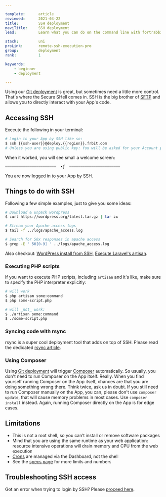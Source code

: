 ```yaml
---

template:      article
reviewed:      2021-03-22
title:         SSH deployment
naviTitle:     SSH deployment
lead:          Learn what you can do on the command line with fortrabbit Apps.

stack:         uni
proLink:       remote-ssh-execution-pro
group:         deployment
rank:          1

keywords:
    - beginner
    - deployment

---
```


Using our [Git deployment](git-deployment) is great, but sometimes need a little more control. That's where the Secure SHell comes in. SSH is the big brother of [SFTP](sftp-uni) and allows you to directly interact with your App's code.


## Accessing SSH

Execute the following in your terminal:

```bash
# Login to your App by SSH like so:
$ ssh {{ssh-user}}@deploy.{{region}}.frbit.com
# Unless you are using public key: You will be asked for your Account password
```

When it worked, you will see small a welcome screen:

```
–––––––––––––––––––––––  ∙ƒ  –––––––––––––––––––––––
```

You are now logged in to your App by SSH.

## Things to do with SSH

Following a few simple examples, just to give you some ideas:

```bash
# Download & unpack wordpress
$ curl https://wordpress.org/latest.tar.gz | tar zx

# Stream your Apache access logs
$ tail -f ../logs/apache_access.log

# Search for 50x responses in apache access
$ grep -E ' 50[0-9] ' ../logs/apache_access.log
```

Also checkout: [WordPress install from SSH](install-wordpress-4-uni#toc-installing-wordpress-with-ssh), [Execute Laravel's artisan](install-laravel-5-uni#toc-migrate-amp-other-artisan-commands).


### Executing PHP scripts

If you want to execute PHP scripts, including `artisan` and it's like, make sure to specify the PHP interpreter explicitly:

```bash
# will work
$ php artisan some:command
$ php some-script.php

# will _not_ work:
$ ./artisan some:command
$ ./some-script.php
```

### Syncing code with rsync

rsync is a super cool deployment tool that adds on top of SSH. Please read the dedicated [rsync article](/rsync).


### Using Composer

Using [Git deployment](git-deployment) will trigger [Composer](composer) automatically. So usually, you don't need to run Composer on the App itself. Really. When you find yourself running Composer on the App itself, chances are that you are doing something wrong there. Think twice, ask us in doubt. If you still need to run Composer manually on the App, you can, please don't use `composer update`, that will cause memory problems in most cases. Use `composer install` instead. Again, running Composer directly on the App is for edge cases.


## Limitations

* This is not a root shell, so you can't install or remove software packages
* Mind that you are using the same runtime as your web application: resource intensive operations will drain memory and CPU from the web execution
* [Crons](/cron-job-uni) are managed via the Dashboard, not the shell
* See the [specs page](https://fortrabbit.com/specs) for more limits and numbers


## Troubleshooting SSH access

Got an error when trying to login by SSH? Please [proceed here](/ssh-troubleshooting).


